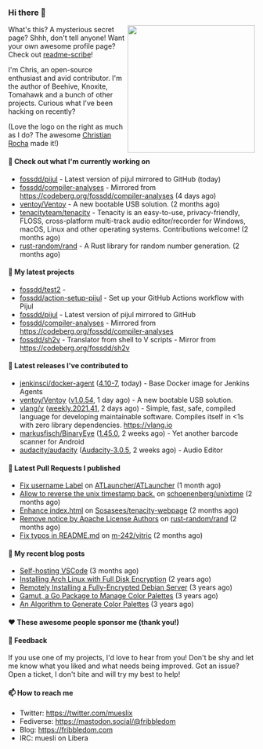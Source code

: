 ### Hi there 👋

<img align="right" src="https://raw.githubusercontent.com/muesli/muesli/master/assets/termenv.png" width="260">

What's this? A mysterious secret page? Shhh, don't tell anyone!
Want your own awesome profile page? Check out [readme-scribe](https://github.com/muesli/readme-scribe)!

I'm Chris, an open-source enthusiast and avid contributor. I'm the author of Beehive, Knoxite, Tomahawk and a bunch
of other projects. Curious what I've been hacking on recently?

(Love the logo on the right as much as I do? The awesome [Christian Rocha](https://github.com/meowgorithm/) made it!)

#### 👷 Check out what I'm currently working on

- [fossdd/pijul](https://github.com/fossdd/pijul) - Latest version of pijul mirrored to GitHub (today)
- [fossdd/compiler-analyses](https://github.com/fossdd/compiler-analyses) - Mirrored from https://codeberg.org/fossdd/compiler-analyses (4 days ago)
- [ventoy/Ventoy](https://github.com/ventoy/Ventoy) - A new bootable USB solution. (2 months ago)
- [tenacityteam/tenacity](https://github.com/tenacityteam/tenacity) - Tenacity is an easy-to-use, privacy-friendly, FLOSS, cross-platform multi-track audio editor/recorder for Windows, macOS, Linux and other operating systems. Contributions welcome! (2 months ago)
- [rust-random/rand](https://github.com/rust-random/rand) - A Rust library for random number generation. (2 months ago)

#### 🌱 My latest projects

- [fossdd/test2](https://github.com/fossdd/test2) - 
- [fossdd/action-setup-pijul](https://github.com/fossdd/action-setup-pijul) - Set up your GitHub Actions workflow with Pijul
- [fossdd/pijul](https://github.com/fossdd/pijul) - Latest version of pijul mirrored to GitHub
- [fossdd/compiler-analyses](https://github.com/fossdd/compiler-analyses) - Mirrored from https://codeberg.org/fossdd/compiler-analyses
- [fossdd/sh2v](https://github.com/fossdd/sh2v) - Translator from shell to V scripts - Mirror from https://codeberg.org/fossdd/sh2v

#### 🔭 Latest releases I've contributed to

- [jenkinsci/docker-agent](https://github.com/jenkinsci/docker-agent) ([4.10-7](https://github.com/jenkinsci/docker-agent/releases/tag/4.10-7), today) - Base Docker image for Jenkins Agents
- [ventoy/Ventoy](https://github.com/ventoy/Ventoy) ([v1.0.54](https://github.com/ventoy/Ventoy/releases/tag/v1.0.54), 1 day ago) - A new bootable USB solution.
- [vlang/v](https://github.com/vlang/v) ([weekly.2021.41](https://github.com/vlang/v/releases/tag/weekly.2021.41), 2 days ago) - Simple, fast, safe, compiled language for developing maintainable software. Compiles itself in &lt;1s with zero library dependencies. https://vlang.io
- [markusfisch/BinaryEye](https://github.com/markusfisch/BinaryEye) ([1.45.0](https://github.com/markusfisch/BinaryEye/releases/tag/1.45.0), 2 weeks ago) - Yet another barcode scanner for Android
- [audacity/audacity](https://github.com/audacity/audacity) ([Audacity-3.0.5](https://github.com/audacity/audacity/releases/tag/Audacity-3.0.5), 2 weeks ago) - Audio Editor                                     

#### 🔨 Latest Pull Requests I published

- [Fix username Label](https://github.com/ATLauncher/ATLauncher/pull/500) on [ATLauncher/ATLauncher](https://github.com/ATLauncher/ATLauncher) (1 month ago)
- [Allow to reverse the unix timestamp back.](https://github.com/schoenenberg/unixtime/pull/4) on [schoenenberg/unixtime](https://github.com/schoenenberg/unixtime) (2 months ago)
- [Enhance index.html](https://github.com/Sosasees/tenacity-webpage/pull/1) on [Sosasees/tenacity-webpage](https://github.com/Sosasees/tenacity-webpage) (2 months ago)
- [Remove notice by Apache License Authors](https://github.com/rust-random/rand/pull/1151) on [rust-random/rand](https://github.com/rust-random/rand) (2 months ago)
- [Fix typos in README.md](https://github.com/m-242/vitric/pull/1) on [m-242/vitric](https://github.com/m-242/vitric) (2 months ago)

#### 📜 My recent blog posts

- [Self-hosting VSCode](https://fribbledom.com/posts/selfhosting-vscode/) (3 months ago)
- [Installing Arch Linux with Full Disk Encryption](https://fribbledom.com/posts/encrypted-arch-install/) (2 years ago)
- [Remotely Installing a Fully-Encrypted Debian Server](https://fribbledom.com/posts/encrypted-remote-debian-install/) (3 years ago)
- [Gamut, a Go Package to Manage Color Palettes](https://fribbledom.com/posts/gamut-package-to-handle-color-palettes/) (3 years ago)
- [An Algorithm to Generate Color Palettes](https://fribbledom.com/posts/an-algorithm-to-generate-color-palettes/) (3 years ago)

#### ❤️ These awesome people sponsor me (thank you!)


#### 💬 Feedback

If you use one of my projects, I'd love to hear from you! Don't be shy and let me know what you liked
and what needs being improved. Got an issue? Open a ticket, I don't bite and will try my best to help!

#### 📫 How to reach me

- Twitter: https://twitter.com/mueslix
- Fediverse: https://mastodon.social/@fribbledom
- Blog: https://fribbledom.com
- IRC: muesli on Libera
